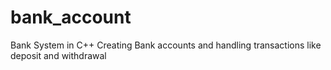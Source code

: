 # bank_account

Bank System in C++ Creating Bank accounts and handling transactions like deposit and withdrawal
